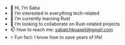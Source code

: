 - 👋 Hi, I’m Saba  
- 👀 I’m interested in everything tech-related  
- 🌱 I’m currently learning Rust  
- 💞️ I’m looking to collaborate on Rust-related projects  
- 📫 How to reach me: sabatchkuaseli@gmail.com  
- ⚡ Fun fact: I know how to save years of life!
<!---
Sabanes/Sabanes is a ✨ special ✨ repository because its `README.md` (this file) appears on your GitHub profile.
You can click the Preview link to take a look at your changes.
--->

